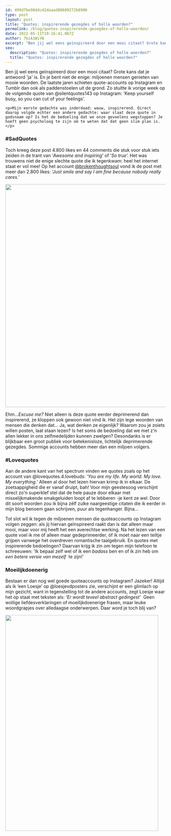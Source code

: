 ```yaml
---
id: 499d7be98ddc42daaad80689272b8906
type: post
layout: post
title: "Quotes: inspirerende gezegdes of holle woorden?"
permalink: /blog/quotes-inspirerende-gezegdes-of-holle-woorden/
date: 2022-05-11T19:16:41.067Z
author: 7biA1WiYB
excerpt: "Ben jij wel eens geïnspireerd door een mooi citaat? Grote kans dat je antwoord 'ja' is. En je bent niet de enige: miljoenen mensen genieten van mooie woorden. De laatste jaren schieten quote-accounts op Instagram en Tumblr dan ook als paddenstoelen uit de grond. Zo stuitte ik vorige week op de volgende quote van @silentquotes143 op Instagram: ‘Keep yourself busy, so you can cut of your feelings’.  "
seo:
  description: "Quotes: inspirerende gezegdes of holle woorden?"
  title: "Quotes: inspirerende gezegdes of holle woorden?"
---
```

Ben jij wel eens geïnspireerd door een mooi citaat? Grote kans dat je antwoord 'ja' is. En je bent niet de enige: miljoenen mensen genieten van mooie woorden. De laatste jaren schieten quote-accounts op Instagram en Tumblr dan ook als paddenstoelen uit de grond. Zo stuitte ik vorige week op de volgende quote van @silentquotes143 op Instagram: ‘Keep yourself busy, so you can cut of your feelings’.  

    <p>Mijn eerste gedachte was inderdaad: wauw, inspirerend. Direct daarop volgde echter een andere gedachte: waar slaat deze quote in godsnaam op? Is het de bedoeling dat we onze gevoelens wegstoppen? Je hoeft geen psycholoog te zijn om te weten dat dat geen slim plan is.</p>
<h3>#SadQuotes</h3>
<p>Toch kreeg deze post 4.800 likes en 44 comments die stuk voor stuk iets zeiden in de trant van ‘<em>Awesome and inspiring</em>’ of ‘<em>So true’. </em>Het was trouwens niet de enige slechte quote die ik tegenkwam: heel het internet staat er vol mee! Op het account <a href="https://www.instagram.com/brokenthoughtsoul/" target="_blank">@brokenthoughtsoul</a> vond ik de post met meer dan 2.800 likes: <em>‘Just smile and say I am fine because nobody really cares.’</em><div class="media media-element-container media-default"><div id="file-537496" class="file file-image file-image-jpeg">

        
  
  <div class="content">
    <img height="700" width="700" class="media-element file-default" data-delta="1" src="https://original.sevendays.nl/sites/default/files/quotes%20sad.jpg" alt="">  </div>

  
</div>
</div>
<p>Ehm…<em>Excuse me?</em> Niet alleen is deze quote eerder deprimerend dan inspirerend, ze kloppen ook gewoon niet vind ik. Het zijn lege woorden van mensen die denken dat… Ja, wat denken ze eigenlijk? Waarom zou je zoiets willen posten, laat staan lezen? Is het soms de bedoeling dat we met z'n allen lekker in ons zelfmedelijden kunnen zwelgen? Desondanks is er blijkbaar een groot publiek voor betekenisloze, lichtelijk deprimerende gezegdes. Sommige accounts hebben meer dan een miljoen volgers.</p>
<h3>#Lovequotes</h3>
<p>Aan de andere kant van het spectrum vinden we quotes zoals op het account van @lovequotes.4.lovebuds: ‘<em>You are my life. My world. My love. My everything.’ </em>Alleen al door het lezen hiervan krimp ik in elkaar. De zoetsappigheid die er vanaf druipt, bah! Voor mijn geestesoog verschijnt direct zo'n superklef stel dat de hele pauze door elkaar met misselijkmakende smakgeluiden loopt af te lebberen -je kent ze wel.<strong><em> </em></strong>Door dit soort woorden zou ik bijna zélf zulke naargeestige citaten die ik eerder in mijn blog benoem gaan schrijven, puur als tegenhanger. Bijna…</p>
<p>Tot slot wil ik tegen de miljoenen mensen die quoteaccounts op Instagram volgen zeggen: als jij hiervan geïnspireerd raakt dan is dat alleen maar mooi, maar voor mij heeft het een averechtse werking. Na het lezen van een quote voel ik me óf alleen maar gedeprimeerder, óf ik moet naar een teiltje grijpen vanwege het overdreven romantische taalgebruik. En quotes met inspirerende bedoelingen? Daarvan krijg ik zin om tegen mijn telefoon te schreeuwen: 'Ik bepaal zelf wel of ik een <i>badass </i>ben en of ik zin heb om <em>een betere versie van mezelf  </em>te zijn!'</p>
<h3>Moeilijkdoenerig</h3>
<p>Bestaan er dan nog wel goede quoteaccounts op Instagram? Jazeker! Altijd als ik ‘een Loesje’ op @loesjevdposters zie, verschijnt er een glimlach op mijn gezicht, want in tegenstelling tot de andere accounts, zegt Loesje waar het op staat met teksten als: ‘<em>Er wordt teveel abstract gedingest’ </em> Geen wollige liefdesverklaringen of moeilijkdoenerige frasen, maar leuke woordgrapjes over alledaagse onderwerpen. Daar word je toch blij van?</p>
<p><div class="media media-element-container media-default"><div id="file-537497" class="file file-image file-image-jpeg">

        
  
  <div class="content">
    <img height="678" width="480" class="media-element file-default" data-delta="2" src="https://original.sevendays.nl/sites/default/files/loesje.jpg" alt="">  </div>

  
</div>
</div>  
